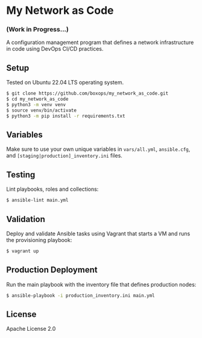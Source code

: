 My Network as Code
==================

### (Work in Progress...)

A configuration management program that defines a network infrastructure in code using DevOps CI/CD practices.

Setup
-----

Tested on Ubuntu 22.04 LTS operating system.
```bash
$ git clone https://github.com/boxops/my_network_as_code.git
$ cd my_network_as_code
$ python3 -m venv venv
$ source venv/bin/activate
$ python3 -m pip install -r requirements.txt
```

Variables
---------

Make sure to use your own unique variables in ```vars/all.yml```, ```ansible.cfg```, and ```[staging|production]_inventory.ini``` files.

Testing
-------

Lint playbooks, roles and collections:
```bash
$ ansible-lint main.yml
```

Validation
----------

Deploy and validate Ansible tasks using Vagrant that starts a VM and runs the provisioning playbook:
```bash
$ vagrant up
```

Production Deployment
---------------------

Run the main playbook with the inventory file that defines production nodes:
```bash
$ ansible-playbook -i production_inventory.ini main.yml
```

License
-------

Apache License 2.0
